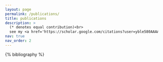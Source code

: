 ```yaml
---
layout: page
permalink: /publications/
title: publications
description: >
  (* denotes equal contribution)<br>
  see my <a href='https://scholar.google.com/citations?user=yble580AAAAJ&hl=en' style='text-decoration: underline;'>google scholar</a> profile for latest publications
nav: true
nav_order: 2
---
```


<!-- _pages/publications.md -->
<div class="publications">

{% bibliography %}

</div>
